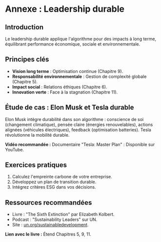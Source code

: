 # Annexe : Leadership durable

## Introduction
Le leadership durable applique l'algorithme pour des impacts à long terme, équilibrant performance économique, sociale et environnementale.

## Principes clés
- **Vision long terme** : Optimisation continue (Chapitre 9).
- **Responsabilité environnementale** : Gestion de complexité globale (Chapitre 5).
- **Impact social** : Relations éthiques (Chapitre 6).
- **Innovation verte** : Face à la stagnation (Chapitre 11).

## Étude de cas : Elon Musk et Tesla durable
Elon Musk intègre durabilité dans son algorithme : conscience de soi (changement climatique), pensée claire (énergies renouvelables), actions alignées (véhicules électriques), feedback (optimisation batteries). Tesla révolutionne la mobilité durable.

**Vidéo recommandée :** Documentaire "Tesla: Master Plan" : Disponible sur YouTube.

## Exercices pratiques
1. Calculez l'empreinte carbone de votre entreprise.
2. Développez un plan de transition durable.
3. Intégrez critères ESG dans vos décisions.

## Ressources recommandées
- Livre : "The Sixth Extinction" par Elizabeth Kolbert.
- Podcast : "Sustainability Leaders" sur UN.
- Site : [un.org/sustainabledevelopment](https://www.un.org/sustainabledevelopment).

**Lien avec le livre :** Étend Chapitres 5, 9, 11.
